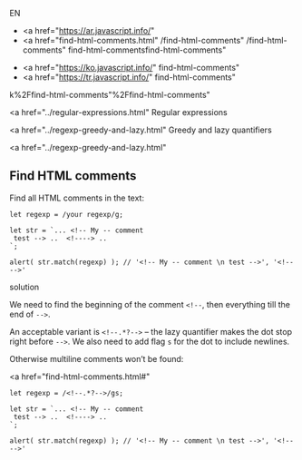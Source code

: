 EN

- <a href="https://ar.javascript.info/"
- <a href="find-html-comments.html"
  /find-html-comments"
  /find-html-comments"
  find-html-commentsfind-html-comments"

<!-- -->

- <a href="https://ko.javascript.info/"
  find-html-comments"
- <a href="https://tr.javascript.info/"
  find-html-comments"

k%2Ffind-html-comments"%2Ffind-html-comments" </a>

<a href="../regular-expressions.html" Regular expressions</span></a>

<a href="../regexp-greedy-and-lazy.html" Greedy and lazy quantifiers</span></a>

<a href="../regexp-greedy-and-lazy.html"

## Find HTML comments

Find all HTML comments in the text:

    let regexp = /your regexp/g;

    let str = `... <!-- My -- comment
     test --> ..  <!----> ..
    `;

    alert( str.match(regexp) ); // '<!-- My -- comment \n test -->', '<!---->'

solution

We need to find the beginning of the comment `<!--`, then everything till the end of `-->`.

An acceptable variant is `<!--.*?-->` – the lazy quantifier makes the dot stop right before `-->`. We also need to add flag `s` for the dot to include newlines.

Otherwise multiline comments won’t be found:

<a href="find-html-comments.html#"
<a href="find-html-comments.html#" class="toolbar__button toolbar__button_edit" title="open in sandbox"></a>

    let regexp = /<!--.*?-->/gs;

    let str = `... <!-- My -- comment
     test --> ..  <!----> ..
    `;

    alert( str.match(regexp) ); // '<!-- My -- comment \n test -->', '<!---->'

